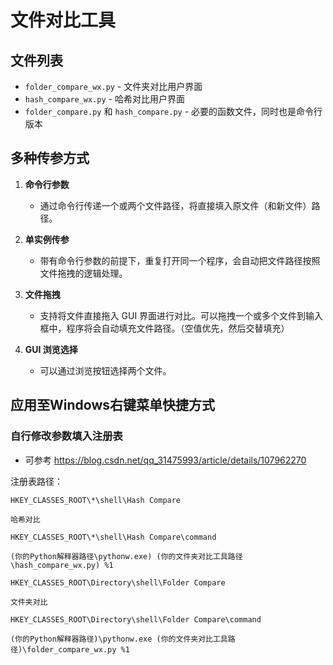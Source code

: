 # 文件对比工具

## 文件列表

- `folder_compare_wx.py` - 文件夹对比用户界面
- `hash_compare_wx.py` - 哈希对比用户界面
- `folder_compare.py` 和 `hash_compare.py` - 必要的函数文件，同时也是命令行版本

## 多种传参方式

1. **命令行参数**
    - 通过命令行传递一个或两个文件路径，将直接填入原文件（和新文件）路径。

2. **单实例传参**
    - 带有命令行参数的前提下，重复打开同一个程序，会自动把文件路径按照文件拖拽的逻辑处理。

3. **文件拖拽**
    - 支持将文件直接拖入 GUI 界面进行对比。可以拖拽一个或多个文件到输入框中，程序将会自动填充文件路径。（空值优先，然后交替填充）

4. **GUI 浏览选择**
    - 可以通过浏览按钮选择两个文件。


## 应用至Windows右键菜单快捷方式

### 自行修改参数填入注册表

- 可参考 https://blog.csdn.net/qq_31475993/article/details/107962270

注册表路径：

`HKEY_CLASSES_ROOT\*\shell\Hash Compare`
```
哈希对比
```

`HKEY_CLASSES_ROOT\*\shell\Hash Compare\command`
```
(你的Python解释器路径\pythonw.exe) (你的文件夹对比工具路径\hash_compare_wx.py) %1
```
    
`HKEY_CLASSES_ROOT\Directory\shell\Folder Compare`
```
文件夹对比
```

`HKEY_CLASSES_ROOT\Directory\shell\Folder Compare\command`
```
(你的Python解释器路径)\pythonw.exe (你的文件夹对比工具路径)\folder_compare_wx.py %1
```